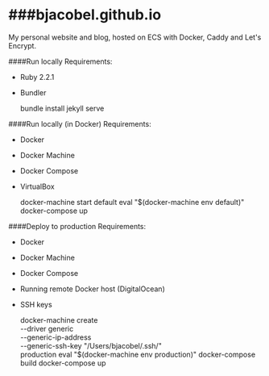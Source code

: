 ###bjacobel.github.io
=========
My personal website and blog, hosted on ECS with Docker, Caddy and Let's Encrypt.

####Run locally
Requirements:
  - Ruby 2.2.1
  - Bundler

    bundle install
    jekyll serve

####Run locally (in Docker)
Requirements:
  - Docker
  - Docker Machine
  - Docker Compose
  - VirtualBox

    docker-machine start default
    eval "$(docker-machine env default)"
    docker-compose up

####Deploy to production
Requirements:
  - Docker
  - Docker Machine
  - Docker Compose
  - Running remote Docker host (DigitalOcean)
  - SSH keys

    docker-machine create \
      --driver generic \
      --generic-ip-address <production IP> \
      --generic-ssh-key "/Users/bjacobel/.ssh/<production SSH key>" \
      production
    eval "$(docker-machine env production)"
    docker-compose build
    docker-compose up
